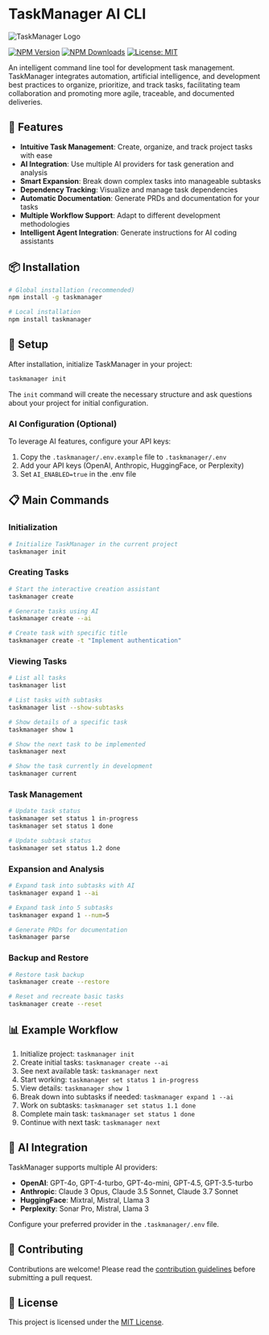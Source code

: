 # TaskManager AI CLI

![TaskManager Logo](https://via.placeholder.com/150?text=TaskManager)

[![NPM Version](https://img.shields.io/npm/v/taskmanager.svg)](https://npmjs.org/package/taskmanager)
[![NPM Downloads](https://img.shields.io/npm/dm/taskmanager.svg)](https://npmjs.org/package/taskmanager)
[![License: MIT](https://img.shields.io/badge/License-MIT-blue.svg)](https://opensource.org/licenses/MIT)

An intelligent command line tool for development task management. TaskManager integrates automation, artificial intelligence, and development best practices to organize, prioritize, and track tasks, facilitating team collaboration and promoting more agile, traceable, and documented deliveries.

## 🚀 Features

- **Intuitive Task Management**: Create, organize, and track project tasks with ease
- **AI Integration**: Use multiple AI providers for task generation and analysis
- **Smart Expansion**: Break down complex tasks into manageable subtasks
- **Dependency Tracking**: Visualize and manage task dependencies
- **Automatic Documentation**: Generate PRDs and documentation for your tasks
- **Multiple Workflow Support**: Adapt to different development methodologies
- **Intelligent Agent Integration**: Generate instructions for AI coding assistants

## 📦 Installation

```bash
# Global installation (recommended)
npm install -g taskmanager

# Local installation
npm install taskmanager
```

## 🔧 Setup

After installation, initialize TaskManager in your project:

```bash
taskmanager init
```

The `init` command will create the necessary structure and ask questions about your project for initial configuration.

### AI Configuration (Optional)

To leverage AI features, configure your API keys:

1. Copy the `.taskmanager/.env.example` file to `.taskmanager/.env`
2. Add your API keys (OpenAI, Anthropic, HuggingFace, or Perplexity)
3. Set `AI_ENABLED=true` in the .env file

## 📋 Main Commands

### Initialization

```bash
# Initialize TaskManager in the current project
taskmanager init
```

### Creating Tasks

```bash
# Start the interactive creation assistant
taskmanager create

# Generate tasks using AI
taskmanager create --ai

# Create task with specific title
taskmanager create -t "Implement authentication"
```

### Viewing Tasks

```bash
# List all tasks
taskmanager list

# List tasks with subtasks
taskmanager list --show-subtasks

# Show details of a specific task
taskmanager show 1

# Show the next task to be implemented
taskmanager next

# Show the task currently in development
taskmanager current
```

### Task Management

```bash
# Update task status
taskmanager set status 1 in-progress
taskmanager set status 1 done

# Update subtask status
taskmanager set status 1.2 done
```

### Expansion and Analysis

```bash
# Expand task into subtasks with AI
taskmanager expand 1 --ai

# Expand task into 5 subtasks
taskmanager expand 1 --num=5

# Generate PRDs for documentation
taskmanager parse
```

### Backup and Restore

```bash
# Restore task backup
taskmanager create --restore

# Reset and recreate basic tasks
taskmanager create --reset
```

## 📊 Example Workflow

1. Initialize project: `taskmanager init`
2. Create initial tasks: `taskmanager create --ai`
3. See next available task: `taskmanager next`
4. Start working: `taskmanager set status 1 in-progress`
5. View details: `taskmanager show 1`
6. Break down into subtasks if needed: `taskmanager expand 1 --ai`
7. Work on subtasks: `taskmanager set status 1.1 done`
8. Complete main task: `taskmanager set status 1 done`
9. Continue with next task: `taskmanager next`

## 🤖 AI Integration

TaskManager supports multiple AI providers:

- **OpenAI**: GPT-4o, GPT-4-turbo, GPT-4o-mini, GPT-4.5, GPT-3.5-turbo
- **Anthropic**: Claude 3 Opus, Claude 3.5 Sonnet, Claude 3.7 Sonnet
- **HuggingFace**: Mixtral, Mistral, Llama 3
- **Perplexity**: Sonar Pro, Mistral, Llama 3

Configure your preferred provider in the `.taskmanager/.env` file.

## 🤝 Contributing

Contributions are welcome! Please read the [contribution guidelines](CONTRIBUTING.md) before submitting a pull request.

## 📄 License

This project is licensed under the [MIT License](LICENSE).
